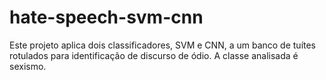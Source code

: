 # hate-speech-svm-cnn
Este projeto aplica dois classificadores, SVM e CNN, a um banco de tuítes rotulados para identificação de discurso de ódio. A classe analisada é sexismo.
